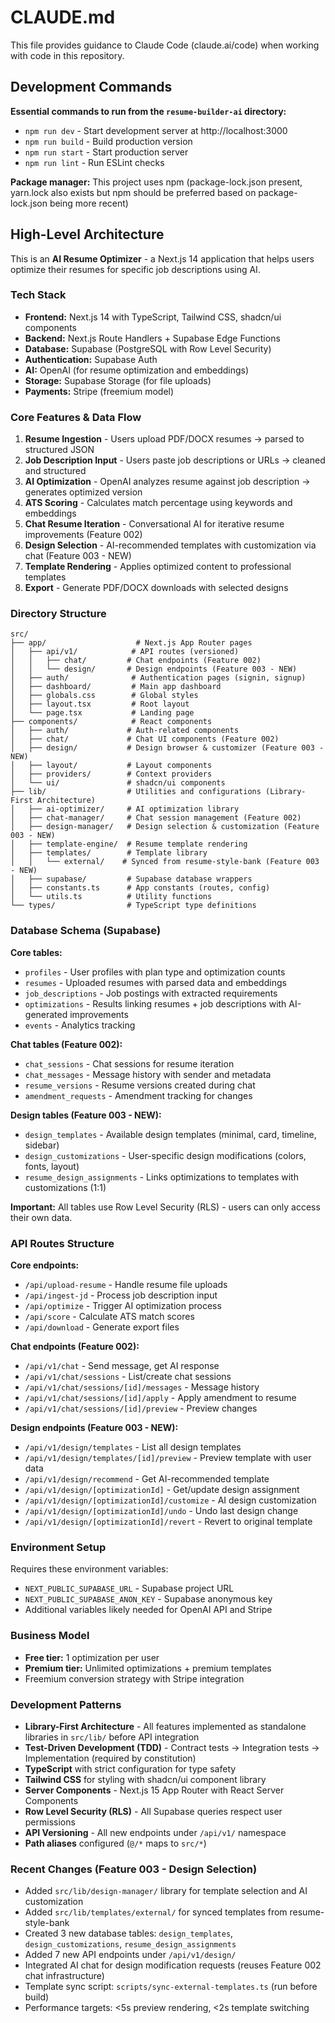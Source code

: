 # CLAUDE.md

This file provides guidance to Claude Code (claude.ai/code) when working with code in this repository.

## Development Commands

**Essential commands to run from the `resume-builder-ai` directory:**

- `npm run dev` - Start development server at http://localhost:3000
- `npm run build` - Build production version
- `npm run start` - Start production server
- `npm run lint` - Run ESLint checks

**Package manager:** This project uses npm (package-lock.json present, yarn.lock also exists but npm should be preferred based on package-lock.json being more recent)

## High-Level Architecture

This is an **AI Resume Optimizer** - a Next.js 14 application that helps users optimize their resumes for specific job descriptions using AI.

### Tech Stack
- **Frontend:** Next.js 14 with TypeScript, Tailwind CSS, shadcn/ui components
- **Backend:** Next.js Route Handlers + Supabase Edge Functions  
- **Database:** Supabase (PostgreSQL with Row Level Security)
- **Authentication:** Supabase Auth
- **AI:** OpenAI (for resume optimization and embeddings)
- **Storage:** Supabase Storage (for file uploads)
- **Payments:** Stripe (freemium model)

### Core Features & Data Flow
1. **Resume Ingestion** - Users upload PDF/DOCX resumes → parsed to structured JSON
2. **Job Description Input** - Users paste job descriptions or URLs → cleaned and structured
3. **AI Optimization** - OpenAI analyzes resume against job description → generates optimized version
4. **ATS Scoring** - Calculates match percentage using keywords and embeddings
5. **Chat Resume Iteration** - Conversational AI for iterative resume improvements (Feature 002)
6. **Design Selection** - AI-recommended templates with customization via chat (Feature 003 - NEW)
7. **Template Rendering** - Applies optimized content to professional templates
8. **Export** - Generate PDF/DOCX downloads with selected designs

### Directory Structure
```
src/
├── app/                    # Next.js App Router pages
│   ├── api/v1/            # API routes (versioned)
│   │   ├── chat/         # Chat endpoints (Feature 002)
│   │   └── design/       # Design endpoints (Feature 003 - NEW)
│   ├── auth/              # Authentication pages (signin, signup)
│   ├── dashboard/         # Main app dashboard
│   ├── globals.css        # Global styles
│   ├── layout.tsx         # Root layout
│   └── page.tsx           # Landing page
├── components/            # React components
│   ├── auth/             # Auth-related components
│   ├── chat/             # Chat UI components (Feature 002)
│   ├── design/           # Design browser & customizer (Feature 003 - NEW)
│   ├── layout/           # Layout components
│   ├── providers/        # Context providers
│   └── ui/               # shadcn/ui components
├── lib/                  # Utilities and configurations (Library-First Architecture)
│   ├── ai-optimizer/     # AI optimization library
│   ├── chat-manager/     # Chat session management (Feature 002)
│   ├── design-manager/   # Design selection & customization (Feature 003 - NEW)
│   ├── template-engine/  # Resume template rendering
│   ├── templates/        # Template library
│   │   └── external/    # Synced from resume-style-bank (Feature 003 - NEW)
│   ├── supabase/         # Supabase database wrappers
│   ├── constants.ts      # App constants (routes, config)
│   └── utils.ts          # Utility functions
└── types/                # TypeScript type definitions
```

### Database Schema (Supabase)
**Core tables:**
- `profiles` - User profiles with plan type and optimization counts
- `resumes` - Uploaded resumes with parsed data and embeddings
- `job_descriptions` - Job postings with extracted requirements
- `optimizations` - Results linking resumes + job descriptions with AI-generated improvements
- `events` - Analytics tracking

**Chat tables (Feature 002):**
- `chat_sessions` - Chat sessions for resume iteration
- `chat_messages` - Message history with sender and metadata
- `resume_versions` - Resume versions created during chat
- `amendment_requests` - Amendment tracking for changes

**Design tables (Feature 003 - NEW):**
- `design_templates` - Available design templates (minimal, card, timeline, sidebar)
- `design_customizations` - User-specific design modifications (colors, fonts, layout)
- `resume_design_assignments` - Links optimizations to templates with customizations (1:1)

**Important:** All tables use Row Level Security (RLS) - users can only access their own data.

### API Routes Structure
**Core endpoints:**
- `/api/upload-resume` - Handle resume file uploads
- `/api/ingest-jd` - Process job description input
- `/api/optimize` - Trigger AI optimization process
- `/api/score` - Calculate ATS match scores
- `/api/download` - Generate export files

**Chat endpoints (Feature 002):**
- `/api/v1/chat` - Send message, get AI response
- `/api/v1/chat/sessions` - List/create chat sessions
- `/api/v1/chat/sessions/[id]/messages` - Message history
- `/api/v1/chat/sessions/[id]/apply` - Apply amendment to resume
- `/api/v1/chat/sessions/[id]/preview` - Preview changes

**Design endpoints (Feature 003 - NEW):**
- `/api/v1/design/templates` - List all design templates
- `/api/v1/design/templates/[id]/preview` - Preview template with user data
- `/api/v1/design/recommend` - Get AI-recommended template
- `/api/v1/design/[optimizationId]` - Get/update design assignment
- `/api/v1/design/[optimizationId]/customize` - AI design customization
- `/api/v1/design/[optimizationId]/undo` - Undo last design change
- `/api/v1/design/[optimizationId]/revert` - Revert to original template

### Environment Setup
Requires these environment variables:
- `NEXT_PUBLIC_SUPABASE_URL` - Supabase project URL
- `NEXT_PUBLIC_SUPABASE_ANON_KEY` - Supabase anonymous key
- Additional variables likely needed for OpenAI API and Stripe

### Business Model
- **Free tier:** 1 optimization per user
- **Premium tier:** Unlimited optimizations + premium templates
- Freemium conversion strategy with Stripe integration

### Development Patterns
- **Library-First Architecture** - All features implemented as standalone libraries in `src/lib/` before API integration
- **Test-Driven Development (TDD)** - Contract tests → Integration tests → Implementation (required by constitution)
- **TypeScript** with strict configuration for type safety
- **Tailwind CSS** for styling with shadcn/ui component library
- **Server Components** - Next.js 15 App Router with React Server Components
- **Row Level Security (RLS)** - All Supabase queries respect user permissions
- **API Versioning** - All new endpoints under `/api/v1/` namespace
- **Path aliases** configured (`@/*` maps to `src/*`)

### Recent Changes (Feature 003 - Design Selection)
- Added `src/lib/design-manager/` library for template selection and AI customization
- Added `src/lib/templates/external/` for synced templates from resume-style-bank
- Created 3 new database tables: `design_templates`, `design_customizations`, `resume_design_assignments`
- Added 7 new API endpoints under `/api/v1/design/`
- Integrated AI chat for design modification requests (reuses Feature 002 chat infrastructure)
- Template sync script: `scripts/sync-external-templates.ts` (run before build)
- Performance targets: <5s preview rendering, <2s template switching